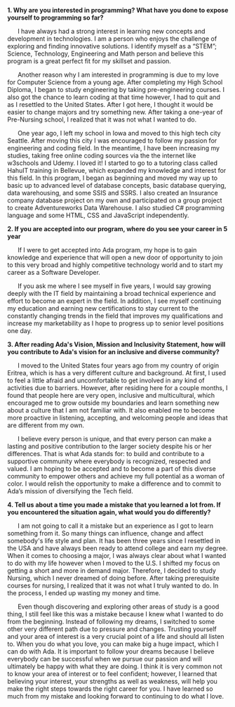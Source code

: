 
 **1. Why are you interested in programming? What have you done to expose yourself to programming so far?**


   &nbsp;&nbsp;&nbsp;&nbsp;&nbsp;&nbsp;I have always had a strong interest in learning new concepts and development in technologies. I am a person who enjoys the challenge of exploring and finding innovative solutions. I identify myself as a “STEM”; Science, Technology, Engineering and Math person and believe this program is a great perfect fit for my skillset and passion. 

   &nbsp;&nbsp;&nbsp;&nbsp;&nbsp;&nbsp;Another reason why I am interested in programming is due to my love for Computer Science from a young age. After completing my High School Diploma, I began to study engineering by taking pre-engineering courses. I also got the chance to learn coding at that time however, I had to quit and as I resettled to the United States. After I got here, I thought it would be easier to change majors and try something new. After taking a one-year of Pre-Nursing school, I realized that it was not what I wanted to do.

   &nbsp;&nbsp;&nbsp;&nbsp;&nbsp;&nbsp;One year ago, I left my school in Iowa and moved to this high tech city Seattle. After moving this city I was encouraged to follow my passion for engineering and coding field. In the meantime, I have been increasing my studies, taking free online coding sources via the the internet like w3schools and Udemy. I loved it! I started to go to a tutoring class called HahuIT training in Bellevue, which expanded my knowledge and interest for this field. In this program, I began as beginning and moved my way up to basic up to advanced level of database concepts, basic database querying, data warehousing, and some SSIS and SSRS. I also created an Insurance company database project on my own and participated on a group project to create Adventureworks Data Warehouse. I also studied C# programming language and some HTML, CSS and JavaScript independently.  
   
 **2. If you are accepted into our program, where do you see your career in 5 year**


   &nbsp;&nbsp;&nbsp;&nbsp;&nbsp;&nbsp;If I were to get accepted into Ada program, my hope is to gain knowledge and experience that will open a new door of opportunity to join to this very broad and highly competitive technology world and to start my career as a Software Developer. 

   &nbsp;&nbsp;&nbsp;&nbsp;&nbsp;&nbsp;If you ask me where I see myself in five years, I would say growing deeply with the IT field by maintaining a broad technical experience and effort to become an expert in the field. In addition, I see myself continuing my education and earning new certifications to stay current to the constantly changing trends in the field that improves my qualifications and increase my marketability as I hope to progress up to senior level positions one day. 


 **3. After reading Ada's Vision, Mission and Inclusivity Statement, how will you contribute to Ada's vision for an inclusive and diverse community?** 


   &nbsp;&nbsp;&nbsp;&nbsp;&nbsp;&nbsp;I moved to the United States four years ago from my country of origin Eritrea, which is has a very different culture and background. At first, I used to feel a little afraid and uncomfortable to get involved in any kind of activities due to barriers. However, after residing here for a couple months, I found that people here are very open, inclusive and multicultural, which encouraged me to grow outside my boundaries and learn something new about a culture that I am not familiar with. It also enabled me to become more proactive in listening, accepting, and welcoming people and ideas that are different from my own.

   &nbsp;&nbsp;&nbsp;&nbsp;&nbsp;&nbsp;I believe every person is unique, and that every person can make a lasting and positive contribution to the larger society despite his or her differences. That is what Ada stands for: to build and contribute to a supportive community where everybody is recognized, respected and valued. I am hoping to be accepted and to become a part of this diverse community to empower others and achieve my full potential as a woman of color. I would relish the opportunity to make a difference and to commit to Ada’s mission of diversifying the Tech field. 
    
 **4. Tell us about a time you made a mistake that you learned a lot from. If you encountered the situation again, what would you do differently?**


   &nbsp;&nbsp;&nbsp;&nbsp;&nbsp;&nbsp;I am not going to call it a mistake but an experience as I got to learn something from it.  So many things can influence, change and affect somebody's life style and plan. It has been three years since I resettled in the USA and have always been ready to attend college and earn my degree. When it comes to choosing a major, I was always clear about what I wanted to do with my life however when I moved to the U.S. I shifted my focus on getting a short and more in demand major. Therefore, I decided to study Nursing, which I never dreamed of doing before. After taking prerequisite courses for nursing, I realized that it was not what I truly wanted to do. In the process, I ended up wasting my money and time.

   &nbsp;&nbsp;&nbsp;&nbsp;&nbsp;&nbsp;Even though discovering and exploring other areas of study is a good thing, I still feel like this was a mistake because I knew what I wanted to do from the beginning. Instead of following my dreams, I switched to some other very different path due to pressure and changes. Trusting yourself and your area of interest is a very crucial point of a life and should all listen to. When you do what you love, you can make big a huge impact, which I can do with Ada. It is important to follow your dreams because I believe everybody can be successful when we pursue our passion and will ultimately be happy with what they are doing. I think it is very common not to know your area of interest or to feel confident; however, I learned that believing your interest, your strengths as well as weakness, will help you make the right steps towards the right career for you. I have learned so much from my mistake and looking forward to continuing to do what I love. 

